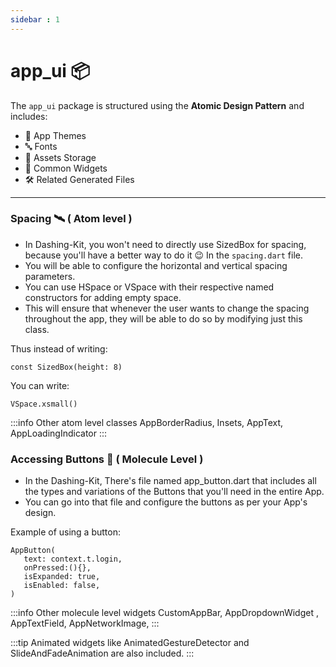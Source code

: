 ```yaml
---
sidebar : 1
---
```


# app_ui 📦

The `app_ui` package is structured using the **Atomic Design Pattern** and includes:

- 🎨 App Themes  
- 🔤 Fonts  
- 📁 Assets Storage  
- 🧩 Common Widgets  
- 🛠️ Related Generated Files  

---

### Spacing 🛰️ ( Atom level )

- In Dashing-Kit, you won't need to directly use SizedBox for spacing, because you'll have a better way to do it 😉 In the `spacing.dart` file.
- You will be able to configure the horizontal and vertical spacing parameters. 
- You can use HSpace or VSpace with their respective named constructors for adding empty space.
- This will ensure that whenever the user wants to change the spacing throughout the app, they will be able to do so by modifying just this class.

Thus instead of writing:

```
const SizedBox(height: 8)
```

You can write:

```
VSpace.xsmall()
```

:::info 
Other atom level classes
AppBorderRadius, Insets, AppText, AppLoadingIndicator
:::

### Accessing Buttons 🔵 ( Molecule Level )

- In the Dashing-Kit, There's file named app_button.dart that includes all the types and variations of the Buttons that you'll need in the entire App.
- You can go into that file and configure the buttons as per your App's design.

Example of using a button:

```
AppButton(
   text: context.t.login,
   onPressed:(){},
   isExpanded: true,
   isEnabled: false,
)
```

:::info
Other molecule level widgets
CustomAppBar, AppDropdownWidget , AppTextField, AppNetworkImage,
:::

:::tip
Animated widgets like AnimatedGestureDetector and SlideAndFadeAnimation are also included.
:::
